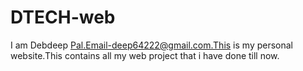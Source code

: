 # DTECH-web
I am Debdeep Pal.Email-deep64222@gmail.com.This is my personal website.This contains all my web project that i have done till now.
